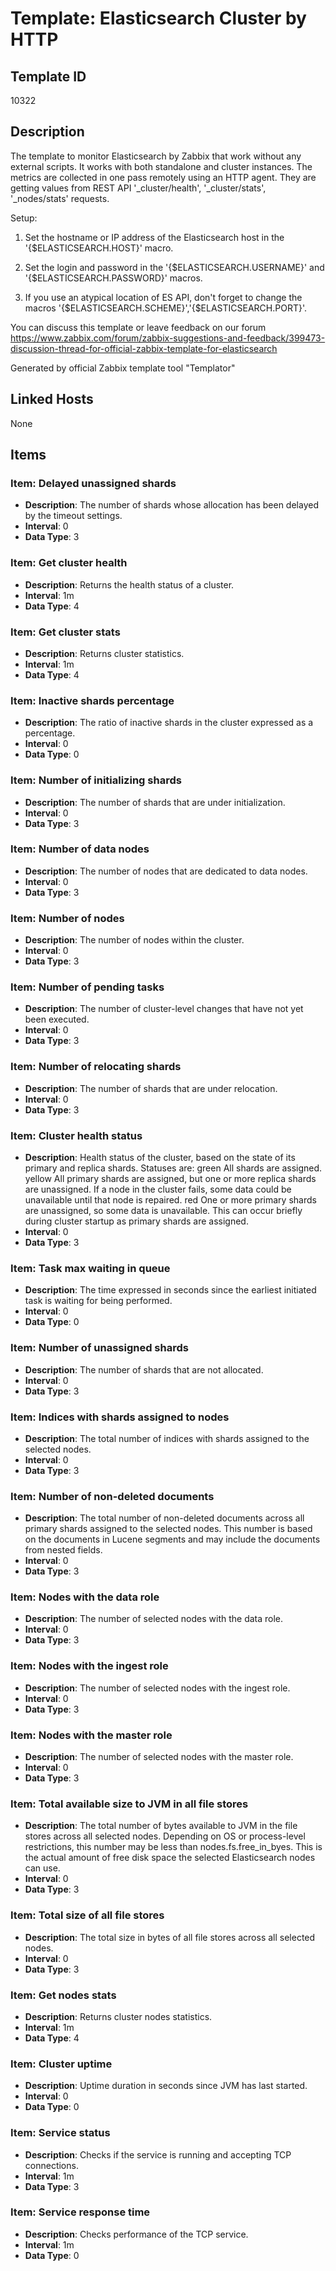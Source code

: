 # Template: Elasticsearch Cluster by HTTP

## Template ID
10322

## Description
The template to monitor Elasticsearch by Zabbix that work without any external scripts.
It works with both standalone and cluster instances.
The metrics are collected in one pass remotely using an HTTP agent.
They are getting values from REST API '_cluster/health', '_cluster/stats', '_nodes/stats' requests.

Setup:

1. Set the hostname or IP address of the Elasticsearch host in the '{$ELASTICSEARCH.HOST}' macro.

2. Set the login and password in the '{$ELASTICSEARCH.USERNAME}' and '{$ELASTICSEARCH.PASSWORD}' macros.

3. If you use an atypical location of ES API, don't forget to change the macros '{$ELASTICSEARCH.SCHEME}','{$ELASTICSEARCH.PORT}'.

You can discuss this template or leave feedback on our forum https://www.zabbix.com/forum/zabbix-suggestions-and-feedback/399473-discussion-thread-for-official-zabbix-template-for-elasticsearch

Generated by official Zabbix template tool "Templator"

## Linked Hosts
None

## Items

### Item: Delayed unassigned shards
- **Description**: The number of shards whose allocation has been delayed by the timeout settings.
- **Interval**: 0
- **Data Type**: 3

### Item: Get cluster health
- **Description**: Returns the health status of a cluster.
- **Interval**: 1m
- **Data Type**: 4

### Item: Get cluster stats
- **Description**: Returns cluster statistics.
- **Interval**: 1m
- **Data Type**: 4

### Item: Inactive shards percentage
- **Description**: The ratio of inactive shards in the cluster expressed as a percentage.
- **Interval**: 0
- **Data Type**: 0

### Item: Number of initializing shards
- **Description**: The number of shards that are under initialization.
- **Interval**: 0
- **Data Type**: 3

### Item: Number of data nodes
- **Description**: The number of nodes that are dedicated to data nodes.
- **Interval**: 0
- **Data Type**: 3

### Item: Number of nodes
- **Description**: The number of nodes within the cluster.
- **Interval**: 0
- **Data Type**: 3

### Item: Number of pending tasks
- **Description**: The number of cluster-level changes that have not yet been executed.
- **Interval**: 0
- **Data Type**: 3

### Item: Number of relocating shards
- **Description**: The number of shards that are under relocation.
- **Interval**: 0
- **Data Type**: 3

### Item: Cluster health status
- **Description**: Health status of the cluster, based on the state of its primary and replica shards. Statuses are:
green
All shards are assigned.
yellow
All primary shards are assigned, but one or more replica shards are unassigned. If a node in the cluster fails, some data could be unavailable until that node is repaired.
red
One or more primary shards are unassigned, so some data is unavailable. This can occur briefly during cluster startup as primary shards are assigned.
- **Interval**: 0
- **Data Type**: 3

### Item: Task max waiting in queue
- **Description**: The time expressed in seconds since the earliest initiated task is waiting for being performed.
- **Interval**: 0
- **Data Type**: 0

### Item: Number of unassigned shards
- **Description**: The number of shards that are not allocated.
- **Interval**: 0
- **Data Type**: 3

### Item: Indices with shards assigned to nodes
- **Description**: The total number of indices with shards assigned to the selected nodes.
- **Interval**: 0
- **Data Type**: 3

### Item: Number of non-deleted documents
- **Description**: The total number of non-deleted documents across all primary shards assigned to the selected nodes.
This number is based on the documents in Lucene segments and may include the documents from nested fields.
- **Interval**: 0
- **Data Type**: 3

### Item: Nodes with the data role
- **Description**: The number of selected nodes with the data role.
- **Interval**: 0
- **Data Type**: 3

### Item: Nodes with the ingest role
- **Description**: The number of selected nodes with the ingest role.
- **Interval**: 0
- **Data Type**: 3

### Item: Nodes with the master role
- **Description**: The number of selected nodes with the master role.
- **Interval**: 0
- **Data Type**: 3

### Item: Total available size to JVM in all file stores
- **Description**: The total number of bytes available to JVM in the file stores across all selected nodes.
Depending on OS or process-level restrictions, this number may be less than nodes.fs.free_in_byes.
This is the actual amount of free disk space the selected Elasticsearch nodes can use.
- **Interval**: 0
- **Data Type**: 3

### Item: Total size of all file stores
- **Description**: The total size in bytes of all file stores across all selected nodes.
- **Interval**: 0
- **Data Type**: 3

### Item: Get nodes stats
- **Description**: Returns cluster nodes statistics.
- **Interval**: 1m
- **Data Type**: 4

### Item: Cluster uptime
- **Description**: Uptime duration in seconds since JVM has last started.
- **Interval**: 0
- **Data Type**: 0

### Item: Service status
- **Description**: Checks if the service is running and accepting TCP connections.
- **Interval**: 1m
- **Data Type**: 3

### Item: Service response time
- **Description**: Checks performance of the TCP service.
- **Interval**: 1m
- **Data Type**: 0

